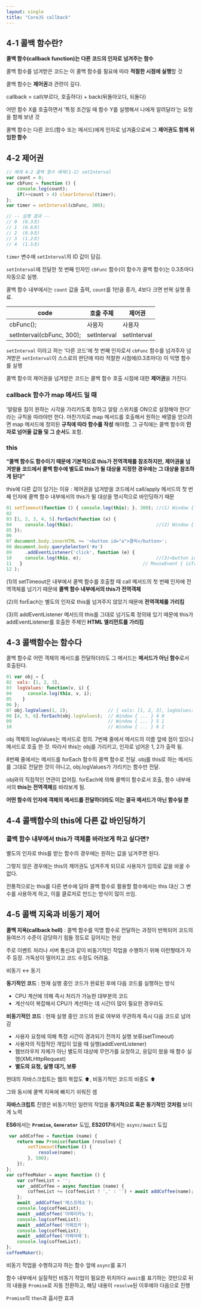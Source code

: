 ```yaml
---
layout: single
title: "CoreJS callback"
---
```


## 4-1 콜백 함수란?

**콜백 함수(callback function)는 다른 코드의 인자로 넘겨주는 함수**

콜백 함수를  넘겨받은 코드는 이 콜백 함수를 필요에 따라 **적절한 시점에 실행**할 것

콜백 함수는 **제어권**과 관련이 깊다.

callback = call(부르다, 호출하다) + back(뒤돌아오다, 되돌다)

어떤 함수 X를 호출하면서 ’특정 조건일 때 함수 Y를 실행해서 나에게 알려달라’는 요청을 함께 보낸 것

콜백 함수는 다른 코드(함수 또는 메서드)에게 인자로 넘겨줌으로써 그 **제어권도 함께 위임한 함수**

## 4-2 제어권

```jsx
// 예제 4-2 콜백 함수 예제(1-2) setInterval
var count = 0;
var cbFunc = function () {
	console.log(count);
	if(++count > 4) clearInterval(timer);
};
var timer = setInterval(cbFunc, 300);

// -- 실행 결과 --
// 0  (0.3초)
// 1  (0.6초)
// 2  (0.9초)
// 3  (1.2초)
// 4  (1.5초)
```

`timer` 변수에 `setInterval`의 ID 값이 담김.

`setInterval`에 전달한 첫 번째 인자인 `cbFunc` 함수(이 함수가 콜백 함수)는 0.3초마다 자동으로 실행.

콜백 함수 내부에서는 `count` 값을 출력, `count`를 1만큼 증가, 4보다 크면 반복 실행 종료.

| code | 호출 주체 | 제어권 |
| --- | --- | --- |
| cbFunc(); | 사용자 | 사용자 |
| setInterval(cbFunc, 300); | setInterval | setInterval |

`setInterval` 이라고 하는 ‘다른 코드’에 첫 번째 인자로서 `cbFunc` 함수를 넘겨주자 넘겨받은 `setInterval`이 스스로의 판단에 따라 적절한 시점에(0.3초마다) 이 익명 함수를 실행

콜백 함수의 제어권을 넘겨받은 코드는 콜백 함수 호출 시점에 대한 **제어권**을 가진다.

### callback 함수가 map 메서드 일 때

‘알람용 침이 원하는 시각을 가리키도록 정하고 알람 스위치를 ON으로 설정해야 한다’ 라는 규칙을 따라야만 한다. 마찬가지로 map 메서드를 호출해서 원하는 배열을 얻으려면 map 메서드에 정의된 **규칙에 따라 함수를 작성** 해야함. 그 규칙에는 콜백 함수의 **인자로 넘어올 값들 및 그 순서**도 포함.

### this

**“콜백 함수도 함수이기 때문에 기본적으로 this가 전역객체를 참조하지만, 제어권을 넘겨받을 코드에서 콜백 함수에 별도로 this가 될 대상을 지정한 경우에는 그 대상을 참조하게 된다”**

this에 다른 값이 담기는 이유 : 제어권을 넘겨받을 코드에서 call/apply 메서드의 첫 번째 인자에 콜백 함수 내부에서의 this가 될 대상을 명시적으로 바인딩하기 때문

```jsx
01 setTimeout(function () { console.log(this); }, 300); //(1) Window { ... }
02
03 [1, 2, 3, 4, 5].forEach(function (x) {
04     console.log(this);                               //(2) Window { ... }
05 });
06
07 document.body.innerHTML += '<button id="a">클릭</button>';
08 document.body.querySelector('#a')
09     .addEventListener('click', function (e) {
10     console.log(this, e);                            //(3)<button id="a">클릭</button>
11   }                                             // MouseEvent { isTrusted: true, ... }
12 );
```

(1)의 setTimeout은 내부에서 콜백 함수를 호출할 때 call 메서드의 첫 번째 인자에 전역객체를 넘기기 때문에 **콜백 함수 내부에서의 this가 전역객체**

(2)의 forEach는 별도의 인자로 this를 넘겨주지 않았기 때문에 **전역객체를 가리킴**

(3)의 addEventListener 메서드의 this를 그대로 넘기도록 정의돼 있기 때문에 this가 addEventListener를 호출한 주체인 **HTML 엘리먼트를 가리킴**

## 4-3 콜백함수는 함수다

콜백 함수로 어떤 객체의 메서드를 전달하더라도 그 메서드는 **메서드가 아닌 함수**로서 호출된다.

```jsx
01 var obj = {
02 	vals: [1, 2, 3],
03 	logValues: function(v, i) {
04 		console.log(this, v, i);
05 	  }
06 };
07 obj.logValues(1, 2);               // { vals: [1, 2, 3], logValues: f } 1 2
08 [4, 5, 6].forEach(obj.logValues);  // Window { ... } 4 0
09                                    // Window { ... } 5 1
10                                    // Window { ... } 6 2
```

obj 객체의 logValues는 메서드로 정의. 7번째 줄에서 메서드의 이름 앞에 점이 있으니 메서드로 호출 한 것. 따라서 this는 obj를 가리키고, 인자로 넘어온 1, 2가 출력 됨.

8번째 줄에서는 메서드를 forEach 함수의 콜백 함수로 전달. obj를 this로 하는 메서드를 그대로 전달한 것이 아니고, obj.logValues가 가리키는 함수만 전달.

obj와의 직접적인 연관이 없어짐. forEach에 의해 콜백이 함수로서 호출, 함수 내부에서의 **this는 전역객체**를 바라보게 됨.

**어떤 함수의 인자에 객체의 메서드를 전달하더라도 이는 결국 메서드가 아닌 함수일 뿐**

## 4-4 콜백함수의 this에 다른 값 바인딩하기

### 콜백 함수 내부에서 this가 객체를 바라보게 하고 싶다면?

별도의 인자로 this를 받는 함수의 경우에는 원하는 값을 넘겨주면 된다.

그렇지 않은 경우에는 this의 제어권도 넘겨주게 되므로 사용자가 임의로 값을 바꿀 수 없다.

전통적으로는 this를 다른 변수에 담아 콜백 함수로 활용할 함수에서는 this 대신 그 변수를 사용하게 하고, 이를 클로저로 만드는 방식이 많이 쓰임.

## 4-5 콜백 지옥과 비동기 제어

**콜백 지옥(callback hell)** : 콜백 함수를 익명 함수로 전달하는 과정이 반복되어 코드의 들여쓰기 수준이 감당하기 힘들 정도로 깊어지는 현상

주로 이벤트 처리나 서버 통신과 같이 비동기적인 작업을 수행하기 위해 이런형태가 자주 등장. 가독성이 떨어지고 코드 수정도 어려움.

비동기 ↔ 동기

**동기적인 코드** : 현재 실행 중인 코드가 완료된 후에 다음 코드를 실행하는 방식

- CPU 계산에 의해 즉시 처리가 가능한 대부분의 코드
- 계산식이 복잡해서 CPU가 계산하는 데 시간이 많이 필요한 경우라도

**비동기적인 코드** : 현재 실행 중인 코드의 완료 여부와 무관하게 즉시 다음 코드로 넘어감

- 사용자 요청에 의해 특정 시간이 경과되기 전까지 실행 보류(setTimeout)
- 사용자의 직접적인 개입이 있을 때 실행(addEventListener)
- 웹브라우저 자체가 아닌 별도의 대상에 무언가를 요청하고, 응답이 왔을 때 함수 실행(XMLHttpRequest)
- **별도의 요청, 실행 대기, 보류**

현대의 자바스크립트는 웹의 복잡도 ⬆️, 비동기적인 코드의 비중도 ⬆️

그와 동시에 콜백 지옥에 빠지기 쉬워진 셈

**자바스크립트** 진영은 비동기적인 일련의 작업을 **동기적으로 혹은 동기적인 것처럼** 보이게 노력

**ES6**에서는 **`Promise`, `Generator`** 도입, **ES2017**에서는 `async/await` 도입

```jsx
 var addCoffee = function (name) {
	return new Promise(function (resolve) {
		setTimeout(function () {
			resolve(name);
		}, 500);
	});
};
var coffeeMaker = async function () {
	var coffeeList = '';
	var _addCoffee = async function (name) {
		coffeeList += (coffeeList ? ',' : '') + await addCoffee(name);
	};
	await _addCoffee('에스프레소');
	console.log(coffeeList);
	await _addCoffee('아메리카노');
	console.log(coffeeList);
	await _addCoffee('카페모카');
	console.log(coffeeList);
	await _addCoffee('카페라떼');
	console.log(coffeeList);
};
coffeeMaker();
```

비동기 작업을 수행하고자 하는 함수 앞에 `async`를 표기

함수 내부에서 실질적인 비동기 작업이 필요한 위치마다 `await`를 표기하는 것만으로 뒤의 내용을 `Promise`로 자동 전환하고, 해당 내용이 `resolve`된 이후에야 다음으로 진행

`Promise`의 `then`과 흡사한 효과
